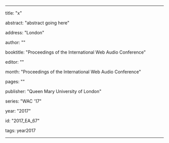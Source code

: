 ---
      
title: "x" 
      
abstract: "abstract going here"
      
address: "London" 
      
author: "" 
      
booktitle: "Proceedings of the International Web Audio Conference" 
      
editor: "" 
      
month: "Proceedings of the International Web Audio Conference"
      
pages: "" 
      
publisher: "Queen Mary University of London" 
      
series: "WAC '17"  
      
year: "2017" 
      
id: "2017_EA_67" 
      
tags: year2017 
      
---